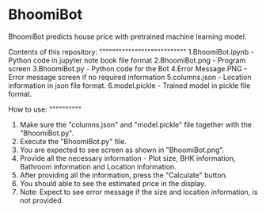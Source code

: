 # BhoomiBot
BhoomiBot predicts house price with pretrained machine learning model.

Contents of this repository:
""""""""""""""""""""""""""" 
1.BhoomiBot.ipynb - Python code in jupyter note book file format 
2.BhoomiBot.png - Program screen
3.BhoomiBot.py - Python code for the Bot
4.Error Message.PNG - Error message screen if no required information
5.columns.json - Location information in json file format. 
6.model.pickle - Trained model in pickle file format.

How to use:
""""""""""
1. Make sure the "columns.json" and "model.pickle" file together with the 
"BhoomiBot.py". 
2. Execute the "BhoomiBot.py" file. 
3. You are expected to see screen as shown in "BhoomiBot.png". 
4. Provide all the necessary information - Plot size, BHK information,
Bathroom information and Location information.
5. After providing all the information, press the "Calculate" button.
6. You should able to see the estimated price in the display.
5. Note: Expect to see error message if the size and location information,
is not provided. 
